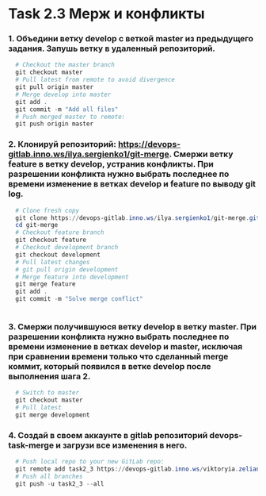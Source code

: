 # Task 2.3 Мерж и конфликты
### 1. Объедини ветку develop с веткой master из предыдущего задания. Запушь ветку в удаленный репозиторий.
```powershell
  # Checkout the master branch
  git checkout master
  # Pull latest from remote to avoid divergence
  git pull origin master
  # Merge develop into master
  git add .
  git commit -m "Add all files"
  # Push merged master to remote:
  git push origin master
```
### 2. Клонируй репозиторий: https://devops-gitlab.inno.ws/ilya.sergienko1/git-merge. Смержи ветку feature в ветку develop, устранив конфликты. При разрешении конфликта нужно выбрать последнее по времени изменение в ветках develop и feature по выводу git log.
```powershell
  # Clone fresh copy
  git clone https://devops-gitlab.inno.ws/ilya.sergienko1/git-merge.git
  cd git-merge
  # Checkout feature branch
  git checkout feature
  # Checkout development branch
  git checkout development
  # Pull latest changes
  # git pull origin development
  # Merge feature into development
  git merge feature
  git add .
  git commit -m "Solve merge conflict"
  
```
### 3. Смержи получившуюся ветку develop в ветку master. При разрешении конфликта нужно выбрать последнее по времени изменение в ветках develop и master, исключая при сравнении времени только что сделанный merge коммит, который появился в ветке develop после выполнения шага 2.
```powershell
  # Switch to master
  git checkout master
  # Pull latest
  git merge development
```
### 4. Создай в своем аккаунте в gitlab репозиторий devops-task-merge и загрузи все изменения в него.
```powershell
  # Push local repo to your new GitLab repo:
  git remote add task2_3 https://devops-gitlab.inno.ws/viktoryia.zeliankevich/devops-task-merge.git
  # Push all branches
  git push -u task2_3 --all
```